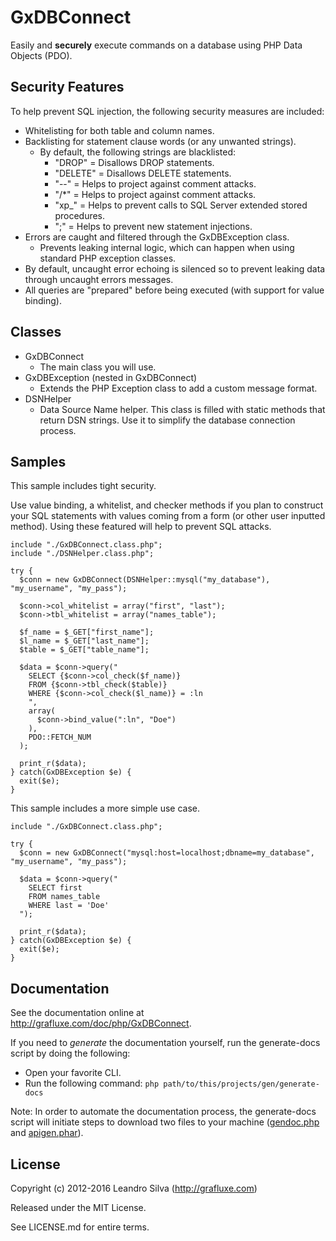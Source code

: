 # GxDBConnect

Easily and **securely** execute commands on a database using PHP Data Objects (PDO).

## Security Features

To help prevent SQL injection, the following security measures are included:

- Whitelisting for both table and column names.
- Backlisting for statement clause words (or any unwanted strings).
  - By default, the following strings are blacklisted:
      - "DROP" = Disallows DROP statements.
      - "DELETE" = Disallows DELETE statements.
      - "--" = Helps to project against comment attacks.
      - "/*" =  Helps to project against comment attacks.
      - "xp_" = Helps to prevent calls to SQL Server extended stored procedures.
      - ";" = Helps to prevent new statement injections.
- Errors are caught and filtered through the GxDBException class.
  - Prevents leaking internal logic, which can happen when using standard PHP exception classes.
- By default, uncaught error echoing is silenced so to prevent leaking data through uncaught errors messages.
- All queries are "prepared" before being executed (with support for value binding).

## Classes

- GxDBConnect
  - The main class you will use.
- GxDBException (nested in GxDBConnect)
  - Extends the PHP Exception class to add a custom message format.
- DSNHelper
  - Data Source Name helper. This class is filled with static methods that return DSN strings. Use it to simplify the database connection process.

## Samples

This sample includes tight security.

Use value binding, a whitelist, and checker methods if you plan to construct your SQL statements with values coming from a form (or other user inputted method). Using these featured will help to prevent SQL attacks.

```
include "./GxDBConnect.class.php";
include "./DSNHelper.class.php";

try {
  $conn = new GxDBConnect(DSNHelper::mysql("my_database"), "my_username", "my_pass");

  $conn->col_whitelist = array("first", "last");
  $conn->tbl_whitelist = array("names_table");

  $f_name = $_GET["first_name"];
  $l_name = $_GET["last_name"];
  $table = $_GET["table_name"];

  $data = $conn->query("
    SELECT {$conn->col_check($f_name)}
    FROM {$conn->tbl_check($table)}
    WHERE {$conn->col_check($l_name)} = :ln
    ",
    array(
      $conn->bind_value(":ln", "Doe")
    ),
    PDO::FETCH_NUM
  );

  print_r($data);
} catch(GxDBException $e) {
  exit($e);
}
```

This sample includes a more simple use case.

```
include "./GxDBConnect.class.php";

try {
  $conn = new GxDBConnect("mysql:host=localhost;dbname=my_database", "my_username", "my_pass");

  $data = $conn->query("
    SELECT first
    FROM names_table
    WHERE last = 'Doe'
  ");

  print_r($data);
} catch(GxDBException $e) {
  exit($e);
}
```

## Documentation

See the documentation online at <http://grafluxe.com/doc/php/GxDBConnect>.

If you need to *generate* the documentation yourself, run the generate-docs script by doing the following:

- Open your favorite CLI.
- Run the following command: `php path/to/this/projects/gen/generate-docs`

Note: In order to automate the documentation process, the generate-docs script will initiate steps to download two files to your machine ([gendoc.php](https://gist.github.com/Grafluxe/b6521901216a3c8e09f36cc31988a66c) and [apigen.phar](https://github.com/ApiGen/ApiGen.github.io)).


## License

Copyright (c) 2012-2016 Leandro Silva (http://grafluxe.com)

Released under the MIT License.

See LICENSE.md for entire terms.
